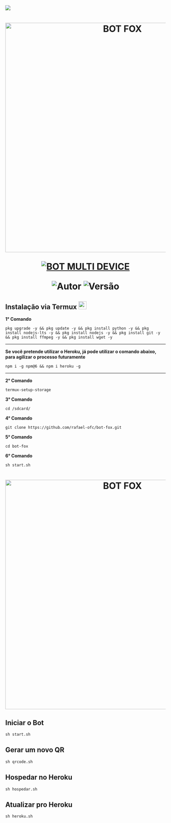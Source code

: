 <img src="https://readme-typing-svg.herokuapp.com/?font=mono&size=30&duration=4000&color=FF4500&center=falso&vCenter=falso&lines=𝐁𝐎𝐓+𝐅𝐎𝐗;𝐁𝐎𝐓+𝐌𝐔𝐋𝐓𝐈-𝐃𝐄𝐕𝐈𝐂𝐄;𝐄𝐒𝐏𝐄𝐑𝐎+𝐐𝐔𝐄+𝐆𝐎𝐒𝐓𝐄𝐌">

<h1 align="center">
<p>
<img src= "https://user-images.githubusercontent.com/108157095/182037873-aac6bd48-f46d-4707-9767-2d925bce80f0.png" alt="BOT FOX" width="720">
</p>

<p align="center">
<a href="#"><img title="BOT MULTI DEVICE" src="https://img.shields.io/badge/BOT MULTI DEVICE-blue?&style=for-the-badge"></a>
</p>

<p align="center">
<img title="Autor" src="https://img.shields.io/badge/Autor-RAFAEL-orange.svg?style=for-the-badge&logo=github"></a>
<img title="Versão" src="https://img.shields.io/badge/Versão-2.0.0-orange.svg?style=for-the-badge&logo=github"></a>
</p>

## Instalação via Termux  <img src="https://user-images.githubusercontent.com/108157095/182052725-6568419a-6a9f-490a-85ea-90b94af694fe.png" height="25px">
**1° Comando**
```
pkg upgrade -y && pkg update -y && pkg install python -y && pkg install nodejs-lts -y && pkg install nodejs -y && pkg install git -y && pkg install ffmpeg -y && pkg install wget -y
```
---------------------------

**Se você pretende utilizar o Heroku, já pode utilizar o comando abaixo, para agilizar o processo futuramente**
```
npm i -g npm@6 && npm i heroku -g
```
---------------------------

**2° Comando**
```
termux-setup-storage
```
**3° Comando**
```
cd /sdcard/
```
**4° Comando**
```
git clone https://github.com/rafael-ofc/bot-fox.git
```
**5° Comando**
```
cd bot-fox
```
**6° Comando**
```
sh start.sh
```

<h1 align="center">
<p>
<img src= "https://user-images.githubusercontent.com/108157095/182040748-abc9d0b8-2f14-4e6d-ba4c-00ee9b97440d.png" alt="BOT FOX" width="720">
</p>
</p>

## Iniciar o Bot
```
sh start.sh
```

## Gerar um novo QR
```
sh qrcode.sh
```

## Hospedar no Heroku
```
sh hospedar.sh
```

## Atualizar pro Heroku
```
sh heroku.sh
```
